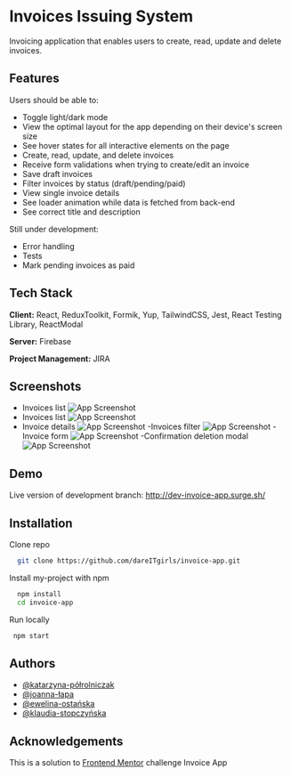 
# Invoices Issuing System

Invoicing application that enables users to create, read, update and delete invoices.


## Features

Users should be able to:

- Toggle light/dark mode
- View the optimal layout for the app depending on their device's screen size
- See hover states for all interactive elements on the page
- Create, read, update, and delete invoices
- Receive form validations when trying to create/edit an invoice
- Save draft invoices
- Filter invoices by status (draft/pending/paid)
- View single invoice details
- See loader animation while data is fetched from back-end
- See correct title and description

Still under development:

- Error handling
- Tests
- Mark pending invoices as paid


## Tech Stack

**Client:** React, ReduxToolkit, Formik, Yup, TailwindCSS, Jest, React Testing Library, ReactModal

**Server:** Firebase

**Project Management:** JIRA


## Screenshots
- Invoices list
![App Screenshot](https://lh3.googleusercontent.com/pw/AIL4fc_zY6z_O2gLokW4GzEYDX7vCVgm67frvttGF7KcYXg0Ez1Mnw9_QmSgBWlTGTkBjvdO71_U76OxaLlxyRermeyrLh5smv3QqOg7b5AyztzEBVE--g=w2400)
- Invoices list
![App Screenshot](https://lh3.googleusercontent.com/pw/AIL4fc_UvNPGQGDTI_YuV50aVEiA60p3_GN7HgR5t9lXDqrsA3a3jzZuwn0Xzun8Xg21FkxrHnhVldlx5uO_TaMVh0DXv9caEH5C2Raxe9Ls-vhWJOH6mg=w2400)
- Invoice details
![App Screenshot](https://lh3.googleusercontent.com/pw/AIL4fc863oWIgGTwqDi01gO0gCR9WJjdz0JFkpxIpsMsUCbA--OJOkIQQfFy36o8JY93uqbfSkSWN8AdD0BN3RMNsFu01CQBoZZbN4ad2nhga0HTHbT0YA=w2400)
-Invoices filter
![App Screenshot](https://lh3.googleusercontent.com/pw/AIL4fc921GKB7Sk9ElkB895XBxdiJaMIOf4yy6sJhQr5PuYZbeiRKOrMUyB6oHHixcGBMgL7cl__5QrdtiGWI6deZK66pk2j7Q1GQdxWjXxoBGmzYfJsxA=w2400)
-Invoice form
![App Screenshot](https://lh3.googleusercontent.com/pw/AIL4fc8ygcqsZKY99eD-hGlw-za4Zlv4xpgw3j3jWqLwafavXwxVEr2h8Oeyx1zHS4IwZVJIhO_xSbLl__hWHF01VNp4KAoH_gwsdFQTwbrvnNqRynIBMQ=w2400)
-Confirmation deletion modal
![App Screenshot](https://lh3.googleusercontent.com/pw/AIL4fc_9mofcoEOA6bdl-JYbtPK4W7K4ZZ2-c3mx0BPyBuq48Q-g-StZvvZzJcVDBMgmQnXKvanUc-kLiFEJ2uzDo3RWMUcJUQP_GBWH_keoTZNxUg7s4g=w2400)


## Demo

Live version of development branch: http://dev-invoice-app.surge.sh/


## Installation

Clone repo

```bash
  git clone https://github.com/dareITgirls/invoice-app.git
```

Install my-project with npm

```bash
  npm install
  cd invoice-app
```

Run locally

```bash
 npm start
```
    
## Authors

- [@katarzyna-półrolniczak](https://www.github.com/pizgo)
- [@joanna-łapa](https://www.github.com/JoannaLapa)
- [@ewelina-ostańska](https://www.github.com/Ewelina-EN)
- [@klaudia-stopczyńska](https://www.github.com/k-stopczynska)
## Acknowledgements
This is a solution to 
[Frontend Mentor](https://www.frontendmentor.io/home)
 challenge Invoice App


